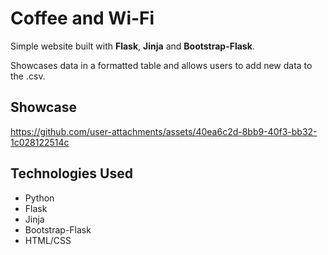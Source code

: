 # Coffee and Wi-Fi

Simple website built with **Flask**, **Jinja** and **Bootstrap-Flask**.

Showcases data in a formatted table and allows users to add new data to the .csv.

## Showcase

https://github.com/user-attachments/assets/40ea6c2d-8bb9-40f3-bb32-1c028122514c

## Technologies Used
- Python
- Flask
- Jinja
- Bootstrap-Flask
- HTML/CSS
